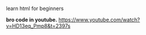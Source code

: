 learn html for beginners

**bro code in youtube.**
https://www.youtube.com/watch?v=HD13eq_Pmp8&t=2397s

